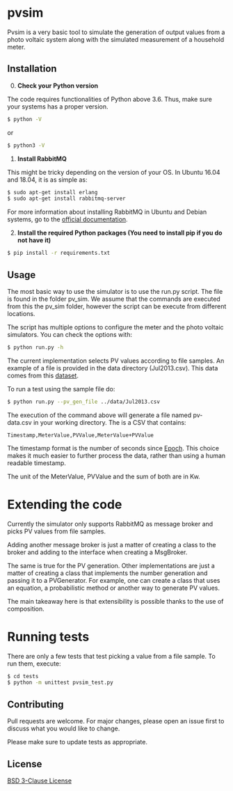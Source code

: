 # pvsim

Pvsim is a very basic tool to simulate the generation of output values from a photo voltaic system along with the simulated measurement of a household meter.

## Installation

0. **Check your Python version**

The code requires functionalities of Python above 3.6. Thus, make sure your systems has a proper version.

```bash
$ python -V
```

or

```bash
$ python3 -V
```

1. **Install RabbitMQ** 

This might be tricky depending on the version of your OS. In Ubuntu 16.04 and 18.04, it is as simple as:

```bash
$ sudo apt-get install erlang
$ sudo apt-get install rabbitmq-server
```

For more information about installing RabbitMQ in Ubuntu and Debian systems,
go to the [official documentation](https://www.rabbitmq.com/install-debian.html).

2. **Install the required Python packages (You need to install pip if you do not have it)**

```bash
$ pip install -r requirements.txt
```

## Usage

The most basic way to use the simulator is to use the run.py script. The file is found in the folder pv_sim. We assume that the commands are executed from this the pv_sim folder, however the script can be execute from different locations. 

The script has multiple options to configure the meter and the photo voltaic
simulators. You can check the options with:

```bash
$ python run.py -h
```

The current implementation selects PV values according to file samples. An example of a file is provided in the data directory (Jul2013.csv). This data comes from this [dataset](http://www.networkrevolution.co.uk/project-library/dataset-tc5-enhanced-profiling-solar-photovoltaic-pv-users/).

To run a test using the sample file do:

```bash
$ python run.py --pv_gen_file ../data/Jul2013.csv
```

The execution of the command above will generate a file named pv-data.csv in your working directory. The is a CSV that contains:

```
Timestamp,MeterValue,PVValue,MeterValue+PVValue
```

The timestamp format is the number of seconds since [Epoch](https://en.wikipedia.org/wiki/Unix_time). This choice makes it much easier to 
further process the data, rather than using a human readable timestamp.

The unit of the MeterValue, PVValue and the sum of both are in Kw.

# Extending the code

Currently the simulator only supports RabbitMQ as message broker and picks PV values from file samples. 

Adding another message broker is just a matter of creating a class to the broker and adding to the interface when creating a MsgBroker.

The same is true for the PV generation. Other implementations are just a matter of creating a class that implements the number generation and passing it to a PVGenerator. For example, one can create a class that uses an equation, a probabilistic method or another way to generate PV values. 

The main takeaway here is that extensibility is possible thanks to the use of composition.

# Running tests

There are only a few tests that test picking a value from a file sample. 
To run them, execute:

```bash
$ cd tests
$ python -m unittest pvsim_test.py
```

## Contributing
Pull requests are welcome. For major changes, please open an issue first to discuss what you would like to change.

Please make sure to update tests as appropriate.

## License
[BSD 3-Clause License](https://choosealicense.com/licenses/bsd-3-clause/)
